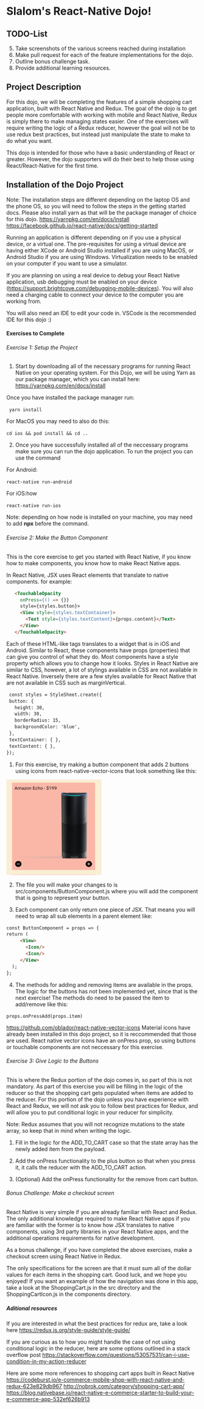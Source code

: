 
# Slalom's React-Native Dojo!

## TODO-List

5. Take screenshots of the various screens reached during installation
6. Make pull request for each of the feature implementations for the dojo.
8. Outline bonus challenge task.
9. Provide additional learning resources.

## Project Description

For this dojo, we will be completing the features of a simple shopping cart application, built with React Native and Redux. The goal of the dojo is to get people more comfortable with working with mobile and React Native, Redux is simply there to make managing states easier. One of the exercises will require writing the logic of a Redux reducer, however the goal will not be to use redux best practices, but instead just manipulate the state to make to do what you want.

This dojo is intended for those who have a basic understanding of React or greater. However, the dojo supporters will do their best to help those using React/React-Native for the first time.

## Installation of the Dojo Project

Note: The installation steps are different depending on the laptop OS and the phone OS, so you will need to follow the steps in the getting started docs. Please also install yarn as that will be the package manager of choice for this dojo.
https://yarnpkg.com/en/docs/install
https://facebook.github.io/react-native/docs/getting-started

Running an application is different depending on if you use a physical device, or a virtual one. The pre-requisites for using a virtual device are having either XCode or Android Studio installed if you are using MacOS, or Android Studio if you are using Windows. Virtualization needs to be enabled on your computer if you want to use a simulator.

If you are planning on using a real device to debug your React Native application, usb debugging must be enabled on your device (https://support.brightcove.com/debugging-mobile-devices). You will also need a charging cable to connect your device to the computer you are working from.

You will also need an IDE to edit your code in. VSCode is the recommended IDE for this dojo :) 

#### Exercises to Complete

###### Exercise 1: Setup the Project

1. Start by downloading all of the necessary programs for running React Native on your operating system. For this Dojo, we will be using Yarn as our package manager, which you can install here: https://yarnpkg.com/en/docs/install

Once you have installed the package manager run:

` yarn install`

For MacOS you may need to also do this:

`cd ios && pod install && cd ..`

2. Once you have successfully installed all of the neccessary programs make sure you can run the dojo application. To run the project you can use the command 

For Android:

`
react-native run-android
`

For iOS:how

`
react-native run-ios
`

Note: depending on how node is installed on your machine, you may need to add **npx** before the command.

###### Exercise 2: Make the Button Component

This is the core exercise to get you started with React Native, if you know how to make components, you know how to make React Native apps.

In React Native, JSX uses React elements that translate to native components. for example:

 ```html
    <TouchableOpacity
      onPress={() => {}}
      style={styles.button}>
      <View style={styles.textContainer}>
        <Text style={styles.textContent}>{props.content}</Text>
      </View>
    </TouchableOpacity>
```

Each of these HTML-like tags translates to a widget that is in iOS and Android. Similar to React, these components have props (properties) that can give you control of what they do. Most components have a style property which allows you to change how it looks. Styles in React Native are similar to CSS, however, a lot of stylings available in CSS are not available in React Native. Inversely there are a few styles available for React Native that are not available in CSS such as marginVertical.

 ```html
  const styles = StyleSheet.create({
  button: {
    height: 30,
    width: 30,
    borderRadius: 15,
    backgroundColor: 'blue',
  },
  textContainer: { },
  textContent: { },
});
```
1. For this exercise, try making a button component that adds 2 buttons using icons from react-native-vector-icons that look something like this:

<img src="docs/images/button_component.png" width="250" height="250">

2. The file you will make your changes to is src/components/ButtonComponent.js where you will add the <Icon> component that is going to represent your button.
 
3. Each component can only return one piece of JSX. That means you will need to wrap all sub elements in a parent element like:

  ```html
const ButtonComponent = props => {
  return (
	   <View>
	     <Icon/>
	     <Icon/>
	   </View>
	);
};
```

4. The methods for adding and removing items are available in the props. The logic for the buttons has not been implemented yet, since that is the next exercise! The methods do need to be passed the item to add/remove like this:

```
props.onPressAdd(props.item)
```

https://github.com/oblador/react-native-vector-icons
Material icons have already been installed in this dojo project, so it is reccommended that those are used. React native vector icons have an onPress prop, so using buttons or touchable components are not neccessary for this exercise.

###### Exercise 3: Give Logic to the Buttons

This is where the Redux portion of the dojo comes in, so part of this is not mandatory.
As part of this exercise you will be filling in the logic of the reducer so that the shopping cart gets populated when items are added to the reducer. For this portion of the dojo unless you have experience with React and Redux, we will not ask you to follow best practices for Redux, and will allow you to put conditional logic in your reducer for simplicity.

Note: Redux assumes that you will not recognize mutations to the state array, so keep that in mind when writing the logic.

1. Fill in the logic for the ADD_TO_CART case so that the state array has the newly added item from the payload.

2. Add the onPress functionality to the plus button so that when you press it, it calls the reducer with the ADD_TO_CART action.

3. (Optional) Add the onPress functionality for the remove from cart button.


###### Bonus Challenge: Make a checkout screen

React Native is very simple if you are already familiar with React and Redux. The only additional knowledge required to make React Native apps if you are familiar with the former is to know how JSX translates to native components, using 3rd party libraries in your React Native apps, and the additional operations requirements for native development.

As a bonus challenge, if you have completed the above exercises, make a checkout screen using React Native in Redux.

The only specifications for the screen are that it must sum all of the dollar values for each items in the shopping cart. Good luck, and we hope you enjoyed! If you want an example of how the navigation was done in this app, take a look at the ShoppingCart.js in the src directory and the ShoppingCartIcon.js in the components directory.

##### Aditional resources

If you are interested in what the best practices for redux are, take a look here 
https://redux.js.org/style-guide/style-guide/

If you are curious as to how you might handle the case of not using conditional logic in the reducer, here are some options outlined in a stack overflow post 
https://stackoverflow.com/questions/53057531/can-i-use-condition-in-my-action-reducer

Here are some more references to shopping cart apps built in React Native 
https://codeburst.io/e-commerce-mobile-shop-with-react-native-and-redux-623e829db967
http://nobrok.com/category/shopping-cart-app/
https://blog.nativebase.io/react-native-e-commerce-starter-to-build-your-e-commerce-app-532ef626b913
